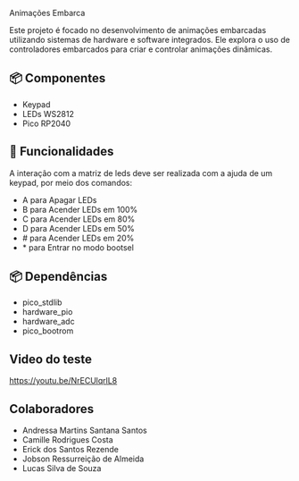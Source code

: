 Animações Embarca

Este projeto é focado no desenvolvimento de animações embarcadas utilizando sistemas de hardware e software integrados. Ele explora o uso de controladores embarcados para criar e controlar animações dinâmicas.

## 📦 Componentes

- Keypad </br> 
- LEDs WS2812 </br> 
- Pico RP2040 </br> 

## 📖 Funcionalidades

A interação com a matriz de leds deve ser realizada com a ajuda de um keypad, por meio dos comandos:
 - A &#x20; para Apagar LEDs </br> 
 - B &#x20;	para Acender LEDs em 100% </br> 
 - C &#x20;	para Acender LEDs em 80% </br>
 - D &#x20;	para Acender LEDs em 50% </br>
 - &#x23; &#x20; para Acender LEDs em 20% </br>
 - &#42; &#x20;	para Entrar no modo bootsel </br>

## 📦 Dependências

- pico_stdlib </br> 
- hardware_pio </br> 
- hardware_adc </br>
- pico_bootrom </br>

## Video do teste

https://youtu.be/NrECUlqrlL8


## Colaboradores

- Andressa Martins Santana Santos </br>
- Camille Rodrigues Costa </br>
- Erick dos Santos Rezende </br>
- Jobson Ressurreição de Almeida </br>
- Lucas Silva de Souza </br>
